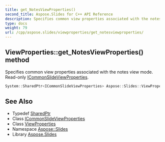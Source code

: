 ```yaml
---
title: get_NotesViewProperties()
second_title: Aspose.Slides for C++ API Reference
description: Specifies common view properties associated with the notes view mode. Read-only ICommonSlideViewProperties.
type: docs
weight: 79
url: /cpp/aspose.slides/viewproperties/get_notesviewproperties/
---
```

## ViewProperties::get_NotesViewProperties() method


Specifies common view properties associated with the notes view mode. Read-only [ICommonSlideViewProperties](../../icommonslideviewproperties/).

```cpp
System::SharedPtr<ICommonSlideViewProperties> Aspose::Slides::ViewProperties::get_NotesViewProperties() override
```

## See Also

* Typedef [SharedPtr](../../system/sharedptr/)
* Class [ICommonSlideViewProperties](../icommonslideviewproperties/)
* Class [ViewProperties](./)
* Namespace [Aspose::Slides](../)
* Library [Aspose.Slides](../../)
